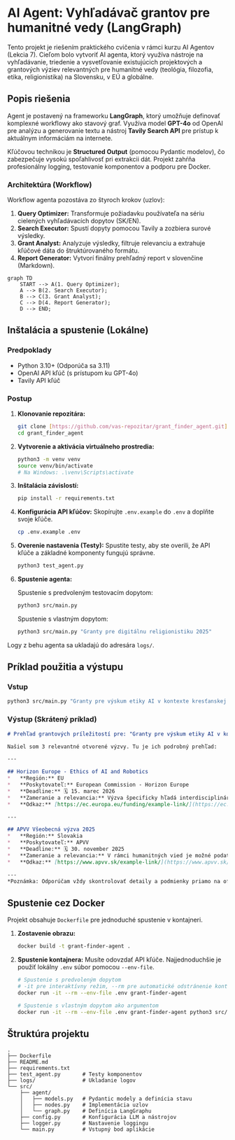 # AI Agent: Vyhľadávač grantov pre humanitné vedy (LangGraph)

Tento projekt je riešením praktického cvičenia v rámci kurzu AI Agentov (Lekcia 7). Cieľom bolo vytvoriť AI agenta, ktorý využíva nástroje na vyhľadávanie, triedenie a vysvetľovanie existujúcich projektových a grantových výziev relevantných pre humanitné vedy (teológia, filozofia, etika, religionistika) na Slovensku, v EÚ a globálne.

## Popis riešenia

Agent je postavený na frameworku **LangGraph**, ktorý umožňuje definovať komplexné workflowy ako stavový graf. Využíva model **GPT-4o** od OpenAI pre analýzu a generovanie textu a nástroj **Tavily Search API** pre prístup k aktuálnym informáciám na internete.

Kľúčovou technikou je **Structured Output** (pomocou Pydantic modelov), čo zabezpečuje vysokú spoľahlivosť pri extrakcii dát. Projekt zahŕňa profesionálny logging, testovanie komponentov a podporu pre Docker.

### Architektúra (Workflow)

Workflow agenta pozostáva zo štyroch krokov (uzlov):

1.  **Query Optimizer:** Transformuje požiadavku používateľa na sériu cielených vyhľadávacích dopytov (SK/EN).
2.  **Search Executor:** Spustí dopyty pomocou Tavily a zozbiera surové výsledky.
3.  **Grant Analyst:** Analyzuje výsledky, filtruje relevanciu a extrahuje kľúčové dáta do štruktúrovaného formátu.
4.  **Report Generator:** Vytvorí finálny prehľadný report v slovenčine (Markdown).

```mermaid
graph TD
    START --> A(1. Query Optimizer);
    A --> B(2. Search Executor);
    B --> C(3. Grant Analyst);
    C --> D(4. Report Generator);
    D --> END;
```

## Inštalácia a spustenie (Lokálne)

### Predpoklady

* Python 3.10+ (Odporúča sa 3.11)
* OpenAI API kľúč (s prístupom ku GPT-4o)
* Tavily API kľúč

### Postup

1.  **Klonovanie repozitára:**

    ```bash
    git clone [https://github.com/vas-repozitar/grant_finder_agent.git](https://github.com/vas-repozitar/grant_finder_agent.git)
    cd grant_finder_agent
    ```

2.  **Vytvorenie a aktivácia virtuálneho prostredia:**

    ```bash
    python3 -m venv venv
    source venv/bin/activate
    # Na Windows: .\venv\Scripts\activate
    ```

3.  **Inštalácia závislostí:**

    ```bash
    pip install -r requirements.txt
    ```

4.  **Konfigurácia API kľúčov:**
    Skopírujte `.env.example` do `.env` a doplňte svoje kľúče.

    ```bash
    cp .env.example .env
    ```

5.  **Overenie nastavenia (Testy):**
    Spustite testy, aby ste overili, že API kľúče a základné komponenty fungujú správne.

    ```bash
    python3 test_agent.py
    ```

6.  **Spustenie agenta:**

    Spustenie s predvoleným testovacím dopytom:

    ```bash
    python3 src/main.py
    ```

    Spustenie s vlastným dopytom:

    ```bash
    python3 src/main.py "Granty pre digitálnu religionistiku 2025"
    ```

Logy z behu agenta sa ukladajú do adresára `logs/`.

## Príklad použitia a výstupu

### Vstup

```bash
python3 src/main.py "Granty pre výskum etiky AI v kontexte kresťanskej filozofie"
```

### Výstup (Skrátený príklad)

```markdown
# Prehľad grantových príležitostí pre: "Granty pre výskum etiky AI v kontexte kresťanskej filozofie"

Našiel som 3 relevantné otvorené výzvy. Tu je ich podrobný prehľad:

---

## Horizon Europe - Ethics of AI and Robotics
*   **Región:** EU
*   **Poskytovateľ:** European Commission - Horizon Europe
*   **Deadline:** 🗓️ 15. marec 2026
*   **Zameranie a relevancia:** Výzva špecificky hľadá interdisciplinárne projekty kombinujúce filozofické a teologické perspektívy s technológiou AI.
*   **Odkaz:** [https://ec.europa.eu/funding/example-link/](https://ec.europa.eu/funding/example-link/)...

---

## APVV Všeobecná výzva 2025
*   **Región:** Slovakia
*   **Poskytovateľ:** APVV
*   **Deadline:** 🗓️ 30. november 2025
*   **Zameranie a relevancia:** V rámci humanitných vied je možné podať projekt zameraný na filozofické aspekty nových technológií.
*   **Odkaz:** [https://www.apvv.sk/example-link/](https://www.apvv.sk/example-link/)...

---
*Poznámka: Odporúčam vždy skontrolovať detaily a podmienky priamo na oficiálnej stránke výzvy.*
```

## Spustenie cez Docker

Projekt obsahuje `Dockerfile` pre jednoduché spustenie v kontajneri.

1.  **Zostavenie obrazu:**

    ```bash
    docker build -t grant-finder-agent .
    ```

2.  **Spustenie kontajnera:**
    Musíte odovzdať API kľúče. Najjednoduchšie je použiť lokálny `.env` súbor pomocou `--env-file`.

    ```bash
    # Spustenie s predvoleným dopytom
    # -it pre interaktívny režim, --rm pre automatické odstránenie kontajnera
    docker run -it --rm --env-file .env grant-finder-agent
    
    # Spustenie s vlastným dopytom ako argumentom
    docker run -it --rm --env-file .env grant-finder-agent python3 src/main.py "Váš dopyt tu"
    ```

## Štruktúra projektu

```
.
├── Dockerfile
├── README.md
├── requirements.txt
├── test_agent.py       # Testy komponentov
├── logs/               # Ukladanie logov
└── src/
    ├── agent/
    │   ├── models.py   # Pydantic modely a definícia stavu
    │   ├── nodes.py    # Implementácia uzlov
    │   └── graph.py    # Definícia LangGraphu
    ├── config.py       # Konfigurácia LLM a nástrojov
    ├── logger.py       # Nastavenie loggingu
    └── main.py         # Vstupný bod aplikácie
```
